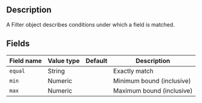 ## Description

A Filter object describes conditions under which a field is matched.

## Fields

Field name | Value type | Default | Description
-----------|------------|---------|------------
`equal` | String |  | Exactly match |
`min`   | Numeric | | Minimum bound (inclusive) |
`max`   | Numeric | | Maximum bound (inclusive) |
